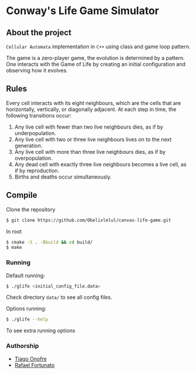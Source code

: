 # Conway's Life Game Simulator
## About the project
`Cellular Automata` implementation in `C++` using class and game loop pattern.

The game is a zero-player game, the evolution is determined by a pattern. One interacts with the Game of Life by creating an initial configuration and observing how it evolves.
## Rules
Every cell interacts with its eight neighbours, which are the cells that are horizontally, vertically, or diagonally adjacent. At each step in time, the following transitions occur:

1. Any live cell with fewer than two live neighbours dies, as if by underpopulation.
2. Any live cell with two or three live neighbours lives on to the next generation.
3. Any live cell with more than three live neighbours dies, as if by overpopulation.
4. Any dead cell with exactly three live neighbours becomes a live cell, as if by reproduction.
5. Births and deaths occur simultaneously.

## Compile
Clone the repository
```bash
$ git clone https://github.com/Obelixlelul/canvas-life-game.git
```

In root
```bash
$ cmake -S . -Bbuild && cd build/
$ make
````

### Running

Default running:
```bash
$ ./glife <initial_config_file.data>
````
Check directory `data/` to see all config files.

Options running:
```bash
$ ./glife --help
````
To see extra running options

### Authorship
* [Tiago Onofre](https://github.com/OnofreTZK)
* [Rafael Fortunato](https://github.com/Obelixlelul)




